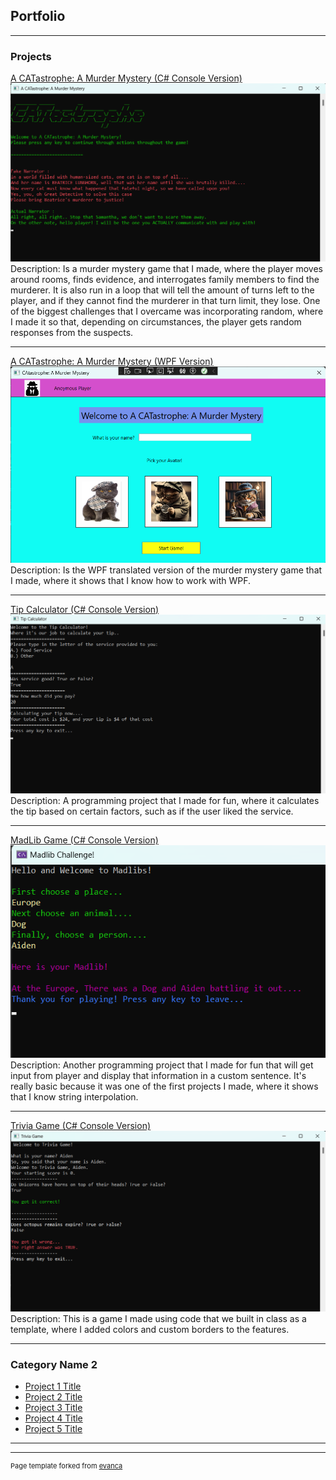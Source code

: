 ## Portfolio

---

### Projects 

[A CATastrophe: A Murder Mystery (C# Console Version)](/sample_page)
<img src="images/CATastropheConsoleImage.png?raw=true"/>
Description: Is a murder mystery game that I made, where the player moves around rooms, finds evidence, and interrogates family members to find the murderer. It is also run in a loop that will tell the amount of turns left to the player, and if they cannot find the murderer in that turn limit, they lose. One of the biggest challenges that I overcame was incorporating random, where I made it so that, depending on circumstances, the player gets random responses from the suspects.

---
[A CATastrophe: A Murder Mystery (WPF Version)](/pdf/sample_presentation.pdf)
<img src="images/CATastropheWPFImage.png?raw=true"/>
Description: Is the WPF translated version of the murder mystery game that I made, where it shows that I know how to work with WPF.

---
[Tip Calculator (C# Console Version)](http://example.com/)
<img src="images/TipCalculatorConsoleImage.png?raw=true"/>
Description: A programming project that I made for fun, where it calculates the tip based on certain factors, such as if the user liked the service.

---
[MadLib Game (C# Console Version)](http://example.com/)
<img src="images/MadLibGamePicture.png?raw=true"/>
Description: Another programming project that I made for fun that will get input from player and display that information in a custom sentence. It's really basic because it was one of the first projects I made, where it shows that I know string interpolation.

---
[Trivia Game (C# Console Version)](http://example.com/)
<img src="images/TriviaConsoleGameImage.png?raw=true"/>
Description: This is a game I made using code that we built in class as a template, where I added colors and custom borders to the features.

---

### Category Name 2

- [Project 1 Title](http://example.com/)
- [Project 2 Title](http://example.com/)
- [Project 3 Title](http://example.com/)
- [Project 4 Title](http://example.com/)
- [Project 5 Title](http://example.com/)

---




---
<p style="font-size:11px">Page template forked from <a href="https://github.com/evanca/quick-portfolio">evanca</a></p>
<!-- Remove above link if you don't want to attibute -->

